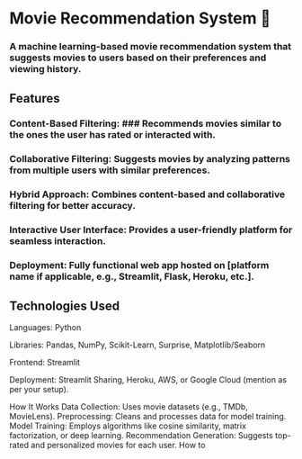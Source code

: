 # Movie Recommendation System 🎥
### A machine learning-based movie recommendation system that suggests movies to users based on their preferences and viewing history.

## Features
 ### Content-Based Filtering: ### Recommends movies similar to the ones the user has rated or interacted with.
 
### Collaborative Filtering: Suggests movies by analyzing patterns from multiple users with similar preferences.
 
### Hybrid Approach: Combines content-based and collaborative filtering for better accuracy.

### Interactive User Interface: Provides a user-friendly platform for seamless interaction.

### Deployment: Fully functional web app hosted on [platform name if applicable, e.g., Streamlit, Flask, Heroku, etc.].

## Technologies Used
Languages: Python

Libraries: Pandas, NumPy, Scikit-Learn, Surprise, Matplotlib/Seaborn

Frontend: Streamlit

Deployment: Streamlit Sharing, Heroku, AWS, or Google Cloud (mention as per your setup).

How It Works
Data Collection: Uses movie datasets (e.g., TMDb, MovieLens).
Preprocessing: Cleans and processes data for model training.
Model Training: Employs algorithms like cosine similarity, matrix factorization, or deep learning.
Recommendation Generation: Suggests top-rated and personalized movies for each user.
How to
